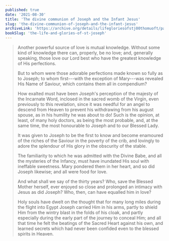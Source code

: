 ```yaml
---
published: true
date: '2021-08-30'
title: 'The divine communion of Joseph and the Infant Jesus'
slug: 'the-divine-communion-of-joseph-and-the-infant-jesus'
archiveLink: 'https://archive.org/details/lifegloriesofstj00thomuoft/page/386?view=theater'
bookSlug: 'the-life-and-glories-of-st-joseph'
---
```


> Another powerful source of love is mutual knowledge. Without some kind of knowledge there can, properly, be no love; and, generally speaking, those love our Lord best who have the greatest knowledge of His perfections.
>
> But to whom were those adorable perfections made known so fully as to Joseph; to whom first---with the exception of Mary---was revealed His Name of Saviour, which contains them all in compendium?
>
> How exalted must have been Joseph's perception of the majesty of the Incarnate Word, inclosed in the sacred womb of the Virgin, even previously to this revelation, since it was needful for an angel to descend from Heaven to prevent his withdrawing from his august spouse, as in his humility he was about to do! Such is the opinion, at least, of many holy doctors, as being the most probable, and, at the same time, the most honourable to Joseph and to our Blessed Lady.
>
> It was given to Joseph to be the first to know and become enamoured of the riches of the Saviour in the poverty of the crib, and lovingly to adore the splendour of His glory in the obscurity of the stable.
>
> The familiarity to which he was admitted with the Divine Babe, and all the mysteries of the Infancy, must have inundated His soul with ineffable sweetness. Mary pondered them in her heart, and so did Joseph likewise; and all were food for love.
>
> And what shall we say of the thirty years? Who, save the Blessed Mother herself, ever enjoyed so close and prolonged an intimacy with Jesus as did Joseph? Who, then, can have equalled him in love?
>
> Holy souls have dwelt on the thought that for many long miles during the flight into Egypt Joseph carried Him in his arms, partly to shield Him from the wintry blast in the folds of his cloak, and partly especially during the early part of the journey to conceal Him; and all that time he felt the beatings of the Sacred Heart against his own, and learned secrets which had never been confided even to the blessed spirits in Heaven.